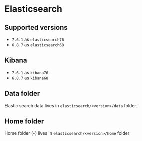 # Elasticsearch

## Supported versions

- `7.6.1` as `elasticsearch76`
- `6.8.7` as `elasticsearch68`

## Kibana

- `7.6.1` as `kibana76`
- `6.8.7` as `kibana68`

## Data folder

Elastic search data lives in `elasticsearch/<version>/data` folder.

## Home folder

Home folder (`~`) lives in `elasticsearch/<version>/home` folder